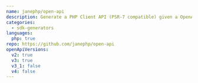 ```yaml
---
name: janephp/open-api
description: Generate a PHP Client API (PSR-7 compatible) given a OpenAPI specification.
categories:
  - sdk-generators
languages:
  php: true
repo: https://github.com/janephp/open-api
openApiVersions:
  v2: true
  v3: true
  v3_1: false
  v4: false
---
```

